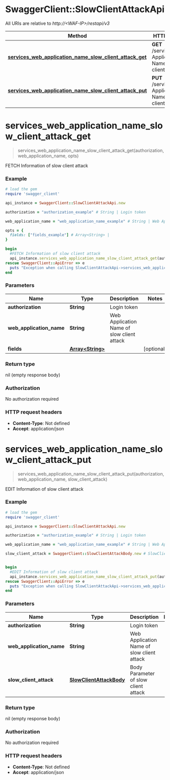 # SwaggerClient::SlowClientAttackApi

All URIs are relative to *http://&lt;WAF-IP&gt;/restapi/v3*

Method | HTTP request | Description
------------- | ------------- | -------------
[**services_web_application_name_slow_client_attack_get**](SlowClientAttackApi.md#services_web_application_name_slow_client_attack_get) | **GET** /services/{Web Application Name}/slow-client-attack | FETCH Information of slow client attack
[**services_web_application_name_slow_client_attack_put**](SlowClientAttackApi.md#services_web_application_name_slow_client_attack_put) | **PUT** /services/{Web Application Name}/slow-client-attack  | EDIT Information of slow client attack


# **services_web_application_name_slow_client_attack_get**
> services_web_application_name_slow_client_attack_get(authorization, web_application_name, opts)

FETCH Information of slow client attack



### Example
```ruby
# load the gem
require 'swagger_client'

api_instance = SwaggerClient::SlowClientAttackApi.new

authorization = "authorization_example" # String | Login token

web_application_name = "web_application_name_example" # String | Web Application Name of slow client attack

opts = { 
  fields: ["fields_example"] # Array<String> | 
}

begin
  #FETCH Information of slow client attack
  api_instance.services_web_application_name_slow_client_attack_get(authorization, web_application_name, opts)
rescue SwaggerClient::ApiError => e
  puts "Exception when calling SlowClientAttackApi->services_web_application_name_slow_client_attack_get: #{e}"
end
```

### Parameters

Name | Type | Description  | Notes
------------- | ------------- | ------------- | -------------
 **authorization** | **String**| Login token | 
 **web_application_name** | **String**| Web Application Name of slow client attack | 
 **fields** | [**Array&lt;String&gt;**](String.md)|  | [optional] 

### Return type

nil (empty response body)

### Authorization

No authorization required

### HTTP request headers

 - **Content-Type**: Not defined
 - **Accept**: application/json



# **services_web_application_name_slow_client_attack_put**
> services_web_application_name_slow_client_attack_put(authorization, web_application_name, slow_client_attack)

EDIT Information of slow client attack



### Example
```ruby
# load the gem
require 'swagger_client'

api_instance = SwaggerClient::SlowClientAttackApi.new

authorization = "authorization_example" # String | Login token

web_application_name = "web_application_name_example" # String | Web Application Name of slow client attack

slow_client_attack = SwaggerClient::SlowClientAttackBody.new # SlowClientAttackBody | Body Parameter of slow client attack


begin
  #EDIT Information of slow client attack
  api_instance.services_web_application_name_slow_client_attack_put(authorization, web_application_name, slow_client_attack)
rescue SwaggerClient::ApiError => e
  puts "Exception when calling SlowClientAttackApi->services_web_application_name_slow_client_attack_put: #{e}"
end
```

### Parameters

Name | Type | Description  | Notes
------------- | ------------- | ------------- | -------------
 **authorization** | **String**| Login token | 
 **web_application_name** | **String**| Web Application Name of slow client attack | 
 **slow_client_attack** | [**SlowClientAttackBody**](SlowClientAttackBody.md)| Body Parameter of slow client attack | 

### Return type

nil (empty response body)

### Authorization

No authorization required

### HTTP request headers

 - **Content-Type**: Not defined
 - **Accept**: application/json



